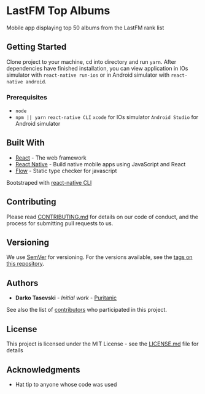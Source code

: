 # LastFM Top Albums

Mobile app displaying top 50 albums from the LastFM rank list

## Getting Started

Clone project to your machine, cd into directory and run `yarn`. After dependencies have finished installation, you can view application in IOs simulator with `react-native run-ios` or in Android simulator with `react-native android`.

### Prerequisites

-   `node`
-   `npm || yarn`
    `react-native CLI`
    `xcode` for IOs simulator
    `Android Studio` for Android simulator

## Built With

-   [React](http://www.reactjs.org) - The web framework
-   [React Native](https://facebook.github.io/react-native/) - Build native mobile apps using JavaScript and React
-   [Flow](https://flow.org) - Static type checker for javascript

Bootstraped with [react-native CLI](https://www.npmjs.com/package/react-native-cli)

## Contributing

Please read [CONTRIBUTING.md](CONTRIBUTING.md) for details on our code of conduct, and the process for submitting pull requests to us.

## Versioning

We use [SemVer](http://semver.org/) for versioning. For the versions available, see the [tags on this repository](https://github.com/your/project/tags).

## Authors

-   **Darko Tasevski** - _Initial work_ - [Puritanic](https://github.com/Puritanic)

See also the list of [contributors](CONTRIBUTORS.md) who participated in this project.

## License

This project is licensed under the MIT License - see the [LICENSE.md](LICENSE.md) file for details

## Acknowledgments

-   Hat tip to anyone whose code was used
